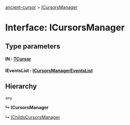 [ancient-cursor](../README.md) > [ICursorsManager](../interfaces/icursorsmanager.md)



# Interface: ICursorsManager

## Type parameters
#### IN :  [TCursor](../#tcursor)
#### IEventsList :  [ICursorsManagerEventsList](icursorsmanagereventslist.md)
## Hierarchy


 `any`

**↳ ICursorsManager**

↳  [IChildsCursorsManager](ichildscursorsmanager.md)











